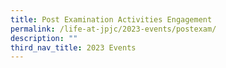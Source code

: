 ```yaml
---
title: Post Examination Activities Engagement
permalink: /life-at-jpjc/2023-events/postexam/
description: ""
third_nav_title: 2023 Events
---
```

